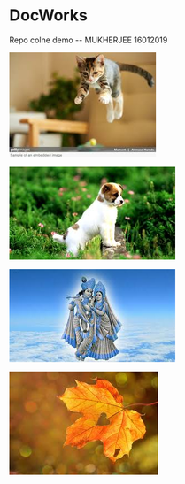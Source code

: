 # DocWorks
Repo colne demo -- MUKHERJEE 16012019

![Cat](DevImages/dog.png)

![Dog](DevImages/dog1.png)

![Krishna](DevImages/Krishna.jpg)

![Leaf](DevImages/leaf.jpg)

